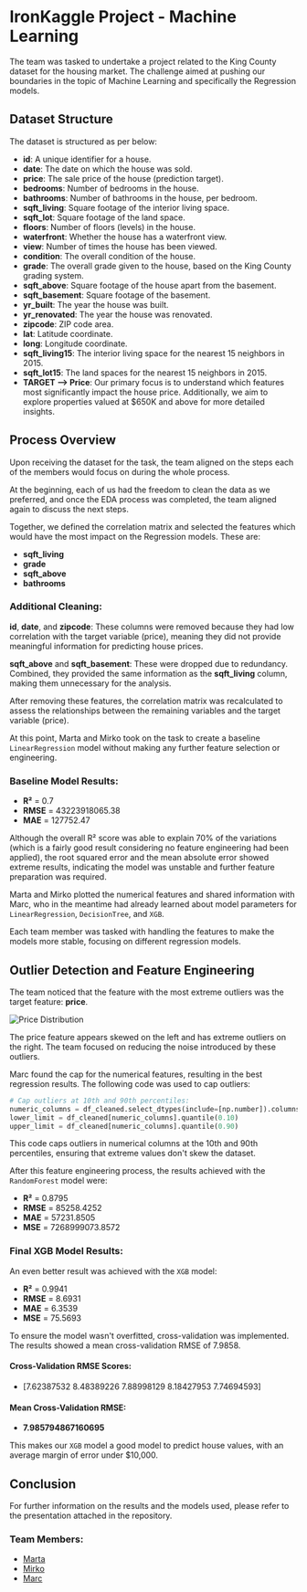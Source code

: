 # IronKaggle Project - Machine Learning

The team was tasked to undertake a project related to the King County dataset for the housing market. The challenge aimed at pushing our boundaries in the topic of Machine Learning and specifically the Regression models.

## Dataset Structure

The dataset is structured as per below:

- **id**: A unique identifier for a house.
- **date**: The date on which the house was sold.
- **price**: The sale price of the house (prediction target).
- **bedrooms**: Number of bedrooms in the house.
- **bathrooms**: Number of bathrooms in the house, per bedroom.
- **sqft_living**: Square footage of the interior living space.
- **sqft_lot**: Square footage of the land space.
- **floors**: Number of floors (levels) in the house.
- **waterfront**: Whether the house has a waterfront view.
- **view**: Number of times the house has been viewed.
- **condition**: The overall condition of the house.
- **grade**: The overall grade given to the house, based on the King County grading system.
- **sqft_above**: Square footage of the house apart from the basement.
- **sqft_basement**: Square footage of the basement.
- **yr_built**: The year the house was built.
- **yr_renovated**: The year the house was renovated.
- **zipcode**: ZIP code area.
- **lat**: Latitude coordinate.
- **long**: Longitude coordinate.
- **sqft_living15**: The interior living space for the nearest 15 neighbors in 2015.
- **sqft_lot15**: The land spaces for the nearest 15 neighbors in 2015.
- **TARGET --> Price**: Our primary focus is to understand which features most significantly impact the house price. Additionally, we aim to explore properties valued at $650K and above for more detailed insights.

## Process Overview

Upon receiving the dataset for the task, the team aligned on the steps each of the members would focus on during the whole process.

At the beginning, each of us had the freedom to clean the data as we preferred, and once the EDA process was completed, the team aligned again to discuss the next steps.

Together, we defined the correlation matrix and selected the features which would have the most impact on the Regression models. These are:

- **sqft_living**
- **grade**
- **sqft_above**
- **bathrooms**

### Additional Cleaning:
**id**, **date**, and **zipcode**: These columns were removed because they had low correlation with the target variable (price), meaning they did not provide meaningful information for predicting house prices.

**sqft_above** and **sqft_basement**: These were dropped due to redundancy. Combined, they provided the same information as the **sqft_living** column, making them unnecessary for the analysis.

After removing these features, the correlation matrix was recalculated to assess the relationships between the remaining variables and the target variable (price).

At this point, Marta and Mirko took on the task to create a baseline `LinearRegression` model without making any further feature selection or engineering.

### Baseline Model Results:

- **R²** = 0.7
- **RMSE** = 43223918065.38
- **MAE** = 127752.47

Although the overall R² score was able to explain 70% of the variations (which is a fairly good result considering no feature engineering had been applied), the root squared error and the mean absolute error showed extreme results, indicating the model was unstable and further feature preparation was required.

Marta and Mirko plotted the numerical features and shared information with Marc, who in the meantime had already learned about model parameters for `LinearRegression`, `DecisionTree`, and `XGB`.

Each team member was tasked with handling the features to make the models more stable, focusing on different regression models.

## Outlier Detection and Feature Engineering

The team noticed that the feature with the most extreme outliers was the target feature: **price**.

![Price Distribution](https://github.com/user-attachments/assets/f6852e05-fd3e-4968-97a1-00afa266a5c1)

The price feature appears skewed on the left and has extreme outliers on the right. The team focused on reducing the noise introduced by these outliers.

Marc found the cap for the numerical features, resulting in the best regression results. The following code was used to cap outliers:

```python
# Cap outliers at 10th and 90th percentiles:
numeric_columns = df_cleaned.select_dtypes(include=[np.number]).columns  
lower_limit = df_cleaned[numeric_columns].quantile(0.10)  
upper_limit = df_cleaned[numeric_columns].quantile(0.90)
```

This code caps outliers in numerical columns at the 10th and 90th percentiles, ensuring that extreme values don't skew the dataset.

After this feature engineering process, the results achieved with the `RandomForest` model were:

- **R²** = 0.8795
- **RMSE** = 85258.4252
- **MAE** = 57231.8505
- **MSE** = 7268999073.8572

### Final XGB Model Results:
An even better result was achieved with the `XGB` model:

- **R²** = 0.9941
- **RMSE** = 8.6931
- **MAE** = 6.3539
- **MSE** = 75.5693

To ensure the model wasn't overfitted, cross-validation was implemented. The results showed a mean cross-validation RMSE of 7.9858.

#### Cross-Validation RMSE Scores:
- [7.62387532 8.48389226 7.88998129 8.18427953 7.74694593]

#### Mean Cross-Validation RMSE:
- **7.985794867160695**

This makes our `XGB` model a good model to predict house values, with an average margin of error under $10,000.

## Conclusion
For further information on the results and the models used, please refer to the presentation attached in the repository.

### Team Members:
- [Marta](https://github.com/martasamuel)  
- [Mirko](https://github.com/MC993)  
- [Marc](https://github.com/JayEm65)

